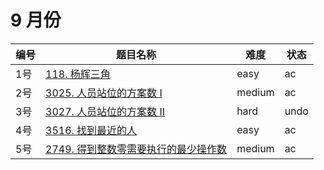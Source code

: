# 9 月份

**编号**|**题目名称**|**难度**|**状态**
--------|------------|--------|--------
1号|[118. 杨辉三角](./第1题%20118.%20杨辉三角)|easy|ac
2号|[3025. 人员站位的方案数 I](./第2题%203025.%20人员站位的方案数%20I)|medium|ac
3号|[3027. 人员站位的方案数 II](./第3题%203027.%20人员站位的方案数%20II)|hard|undo
4号|[3516. 找到最近的人](./第4题%203516.%20找到最近的人)|easy|ac
5号|[2749. 得到整数零需要执行的最少操作数](./第5题%202749.%20得到整数零需要执行的最少操作数)|medium|ac
